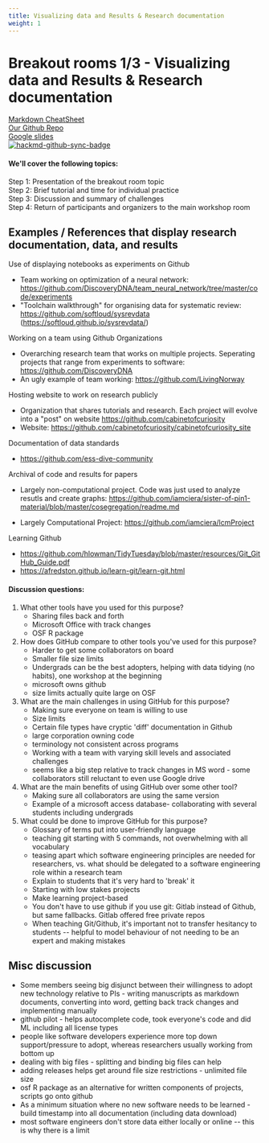 ```yaml
---
title: Visualizing data and Results & Research documentation
weight: 1
---
```

# Breakout rooms 1/3 - Visualizing data and Results & Research documentation
[Markdown CheatSheet](https://github.com/adam-p/markdown-here/wiki/Markdown-Cheatsheet)       
[Our Github Repo](https://github.com/SORTEE-Github-Hackathon/research_documentation)       
[Google slides](https://docs.google.com/presentation/d/1CQNClZyES0My-WFBqobd7KymMu9KLMrVLgvMO72WSPY/edit?usp=sharing)       
[![hackmd-github-sync-badge](https://hackmd.io/N9ISkOp3QraJ_sVEiZdU4Q/badge)](https://hackmd.io/N9ISkOp3QraJ_sVEiZdU4Q)

#### We'll cover the following topics:  
Step 1: Presentation of the breakout room topic   
Step 2: Brief tutorial and time for individual practice  
Step 3: Discussion and summary of challenges  
Step 4: Return of participants and organizers to the main workshop room  

## Examples / References that display research documentation, data, and results

Use of displaying notebooks as experiments on Github
-  Team working on optimization of a neural network: https://github.com/DiscoveryDNA/team_neural_network/tree/master/code/experiments
-  "Toolchain walkthrough" for organising data for systematic review: https://github.com/softloud/sysrevdata (https://softloud.github.io/sysrevdata/)

Working on a team using Github Organizations
-  Overarching research team that works on multiple projects. Seperating projects that range from experiments to software: https://github.com/DiscoveryDNA
-  An ugly example of team working: https://github.com/LivingNorway

Hosting website to work on research publicly 
-  Organization that shares tutorials and research. Each project will evolve into a "post" on website https://github.com/cabinetofcuriosity
- Website: https://github.com/cabinetofcuriosity/cabinetofcuriosity_site

Documentation of data standards
-  https://github.com/ess-dive-community

Archival of code and results for papers
-  Largely non-computational project. Code was just used to analyze resutls and create graphs: https://github.com/iamciera/sister-of-pin1-material/blob/master/cosegregation/readme.md

- Largely Computational Project: https://github.com/iamciera/lcmProject


Learning Github

-  https://github.com/hlowman/TidyTuesday/blob/master/resources/Git_GitHub_Guide.pdf
-  https://afredston.github.io/learn-git/learn-git.html


#### Discussion questions:
1. What other tools have you used for this purpose?
    - Sharing files back and forth
    - Microsoft Office with track changes
    - OSF R package
2. How does GitHub compare to other tools you've used for this purpose?
    - Harder to get some collaborators on board
    - Smaller file size limits
    - Undergrads can be the best adopters, helping with data tidying (no habits), one workshop at the beginning
    - microsoft owns github
    - size limits actually quite large on OSF
3. What are the main challenges in using GitHub for this purpose?
    - Making sure everyone on team is willing to use
    - Size limits
    - Certain file types have cryptic 'diff' documentation in Github
    - large corporation owning code
    - terminology not consistent across programs
    - Working with a team with varying skill levels and associated challenges
    - seems like a big step relative to track changes in MS word - some collaborators still reluctant to even use Google drive
4. What are the main benefits of using GitHub over some other tool?
    - Making sure all collaborators are using the same version
    - Example of a microsoft access database- collaborating with several students including undergrads 
5. What could be done to improve GitHub for this purpose?
    - Glossary of terms put into user-friendly language
    - teaching git starting with 5 commands, not overwhelming with all vocabulary
    - teasing apart which software engineering principles are needed for researchers, vs. what should be delegated to a software engineering role within a research team
    - Explain to students that it's very hard to 'break' it
    - Starting with low stakes projects
    - Make learning project-based
    - You don't have to use github if you use git: Gitlab instead of Github, but same fallbacks. Gitlab offered free private repos
    - When teaching Git/Github, it's important not to transfer hesitancy to students -- helpful to model behaviour of not needing to be an expert and making mistakes
## Misc discussion

- Some members seeing big disjunct between their willingness to adopt new technology relative to PIs - writing manuscripts as markdown documents, converting into word, getting back track changes and implementing manually
- github pilot - helps autocomplete code, took everyone's code and did ML including all license types
- people like software developers experience more top down support/pressure to adopt, whereas researchers usually working from bottom up
- dealing with big files - splitting and binding big files can help
- adding releases helps get around file size restrictions - unlimited file size
- osf R package as an alternative for written components of projects, scripts go onto github
- As a minimum situation where no new software needs to be learned - build timestamp into all documentation (including data download)
- most software engineers don't store data either locally or online -- this is why there is a limit
